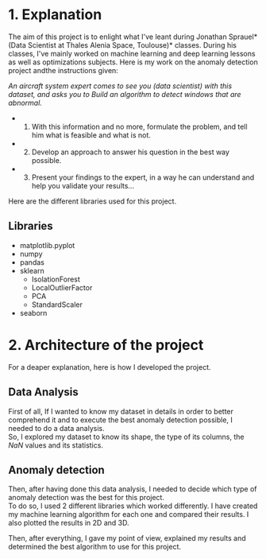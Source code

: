 # 1. Explanation

The aim of this project is to enlight what I've leant during Jonathan Sprauel*(Data Scientist at Thales Alenia Space, Toulouse)* classes.
During his classes, I've mainly worked on machine learning and deep learning lessons as well as optimizations subjects.
Here is my work on the anomaly detection project andthe instructions given:

*An aircraft system expert comes to see you (data scientist) with this dataset, and asks you to Build an algorithm to detect windows that are abnormal.*

* 1. With this information and no more, formulate the problem, and tell him what is feasible and what is not.
* 2. Develop an approach to answer his question in the best way possible.
* 3. Present your findings to the expert, in a way he can understand and help you validate your results...


Here are the different libraries used for this project.

## Libraries

* matplotlib.pyplot
* numpy 
* pandas
* sklearn
    * IsolationForest
    * LocalOutlierFactor
    * PCA
    * StandardScaler
* seaborn 

# 2. Architecture of the project

For a deaper explanation, here is how I developed the project.

## Data Analysis

First of all, If I wanted to know my dataset in details in order to better comprehend it and to execute the best anomaly detection possible, I needed to do a data analysis.  
So, I explored my dataset to know its shape, the type of its columns, the *NaN* values and its statistics.

## Anomaly detection

Then, after having done this data analysis, I needed to decide which type of anomaly detection was the best for this project.  
To do so, I used 2 different libraries which worked differently. I have created my machine learning algorithm for each one and compared their results. I also plotted the results in 2D and 3D.  

Then, after everything, I gave my point of view, explained my results and determined the best algorithm to use for this project.
